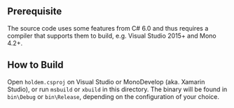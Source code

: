 Prerequisite
------------

The source code uses some features from C# 6.0 and thus requires a compiler
that supports them to build, e.g. Visual Studio 2015+ and Mono 4.2+.


How to Build
------------

Open `holdem.csproj` on Visual Studio or MonoDevelop (aka. Xamarin Studio),
or run `msbuild` or `xbuild` in this directory. The binary will be found in
`bin\Debug` or `bin\Release`, depending on the configuration of your choice.
